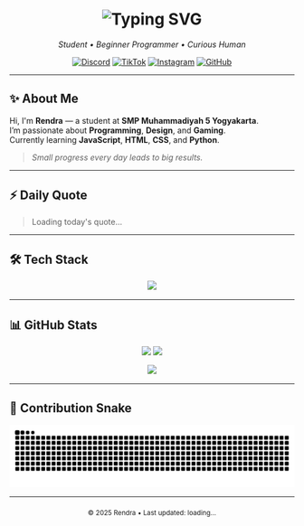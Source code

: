 <!-- 🌌 Modern Aesthetic GitHub Profile -->

<h1 align="center">
  <img src="https://readme-typing-svg.herokuapp.com?font=Poppins&weight=600&size=30&pause=1000&color=8A2BE2&center=true&vCenter=true&width=700&lines=Hi%2C+I'm+Rendra+%F0%9F%91%8B;Coding+.+Designing+.+Gaming;Welcome+to+my+GitHub+Profile" alt="Typing SVG" />
</h1>

<p align="center">
  <em>Student • Beginner Programmer • Curious Human</em>
</p>

<p align="center">
  <a href="https://discord.com/users/941844949824069692"><img alt="Discord" src="https://img.shields.io/badge/Discord-6E59F9?style=for-the-badge&logo=discord&logoColor=white"></a>
  <a href="https://www.tiktok.com/@renx.freya"><img alt="TikTok" src="https://img.shields.io/badge/TikTok-38BDF8?style=for-the-badge&logo=tiktok&logoColor=white"></a>
  <a href="https://instagram.com/pandhu.rendra"><img alt="Instagram" src="https://img.shields.io/badge/Instagram-8A2BE2?style=for-the-badge&logo=instagram&logoColor=white"></a>
  <a href="https://github.com/pandhu-rendra"><img alt="GitHub" src="https://img.shields.io/badge/GitHub-1F2937?style=for-the-badge&logo=github&logoColor=white"></a>
</p>

---

## ✨ About Me
Hi, I'm **Rendra** — a student at **SMP Muhammadiyah 5 Yogyakarta**.  
I’m passionate about **Programming**, **Design**, and **Gaming**.  
Currently learning **JavaScript**, **HTML**, **CSS**, and **Python**.  

> *Small progress every day leads to big results.*

---

## ⚡ Daily Quote
<!--QUOTE_START-->
> Loading today's quote...
<!--QUOTE_END-->

---

## 🛠 Tech Stack
<p align="center">
  <img src="https://skillicons.dev/icons?i=javascript,html,css,python" />
</p>

---

## 📊 GitHub Stats
<p align="center">
  <img src="https://github-readme-stats.vercel.app/api?username=pandhu-rendra&show_icons=true&count_private=true&title_color=8A2BE2&icon_color=8A2BE2&text_color=94A3B8&bg_color=0D1117" height="165"/>
  <img src="https://github-readme-stats.vercel.app/api/top-langs?username=pandhu-rendra&layout=compact&title_color=38BDF8&text_color=94A3B8&bg_color=0D1117" height="165"/>
</p>

<p align="center">
  <img src="https://github-readme-streak-stats.herokuapp.com?user=pandhu-rendra&theme=tokyonight&ring=8A2BE2&currStreakLabel=38BDF8" height="165"/>
</p>

---

## 🐍 Contribution Snake
<p align="center">
  <picture>
    <source media="(prefers-color-scheme: dark)" srcset="https://raw.githubusercontent.com/pandhu-rendra/pandhu-rendra/output/github-snake-dark.svg?palette=github-dark&color_snake=%238A2BE2&color_dots=%23e0f2ff,%239dd6ff,%2380bfff,%236aa9ff,%235394ff"/>
    <source media="(prefers-color-scheme: light)" srcset="https://raw.githubusercontent.com/pandhu-rendra/pandhu-rendra/output/github-snake.svg?color_snake=%238A2BE2&color_dots=%23e0f2ff,%239dd6ff,%2380bfff,%236aa9ff,%235394ff"/>
    <img alt="github contribution snake" src="https://raw.githubusercontent.com/pandhu-rendra/pandhu-rendra/output/github-snake.svg?color_snake=%238A2BE2&color_dots=%23e0f2ff,%239dd6ff,%2380bfff,%236aa9ff,%235394ff"/>
  </picture>
</p>

---

<p align="center">
  <sub>© 2025 Rendra • <span id="last-updated"><!--LAST_UPDATE-->Last updated: loading...<!--/LAST_UPDATE--></span></sub>
</p>

